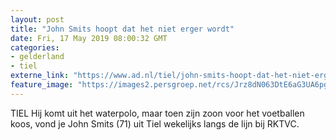 ```yaml
---
layout: post
title: "John Smits hoopt dat het niet erger wordt"
date: Fri, 17 May 2019 08:00:32 GMT
categories: 
- gelderland 
- tiel 
externe_link: "https://www.ad.nl/tiel/john-smits-hoopt-dat-het-niet-erger-wordt~af51dc10/"
feature_image: "https://images2.persgroep.net/rcs/Jrz8dN063DtE6aG3UA6pg6BQkCE/diocontent/148375147/_fitwidth/400/?appId=21791a8992982cd8da851550a453bd7f&quality=0.7"
---
```


TIEL Hij komt uit het waterpolo, maar toen zijn zoon voor het voetballen koos, vond je John Smits (71) uit Tiel wekelijks langs de lijn bij RKTVC.
